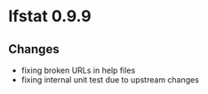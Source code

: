 <!-- NEWS.md is generated from NEWS.Rmd. Please edit that file -->

# lfstat 0.9.9

## Changes

-   fixing broken URLs in help files
-   fixing internal unit test due to upstream changes
